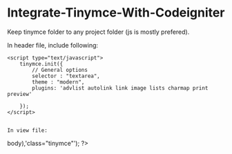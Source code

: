 Integrate-Tinymce-With-Codeigniter
==================================
Keep tinymce folder to any project folder (js is mostly prefered).

In header file, include following: 
<script type="text/javascript" src="<?php echo site_url('js/tinymce/tinymce.min.js'); ?>"></script>
	<script type="text/javascript">
		tinymce.init({
			// General options
			selector : "textarea",
			theme : "modern",
			plugins: 'advlist autolink link image lists charmap print preview'
			
		});
	</script>
	
	
	In view file:
	
<?php echo form_textarea('body',set_value('body',$page->body),'class="tinymce"'); ?>

